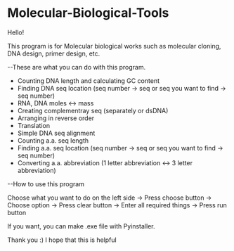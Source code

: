 # Molecular-Biological-Tools

Hello!

This program is for Molecular biological works such as molecular cloning, DNA design, primer design, etc.

--These are what you can do with this program.
  - Counting DNA length and calculating GC content
  - Finding DNA seq location (seq number -> seq  or  seq you want to find -> seq number)
  - RNA, DNA moles <-> mass
  - Creating complementray seq (separately or dsDNA)
  - Arranging in reverse order
  - Translation
  - Simple DNA seq alignment
  - Counting a.a. seq length
  - Finding a.a. seq location (seq number -> seq  or  seq you want to find -> seq number)
  - Converting a.a. abbreviation (1 letter abbreviation <-> 3 letter abbreviation)



--How to use this program

Choose what you want to do on the left side
-> Press choose button
-> Choose option
-> Press clear button
-> Enter all required things
-> Press run button

If you want, you can make .exe file with Pyinstaller.

Thank you :) I hope that this is helpful
